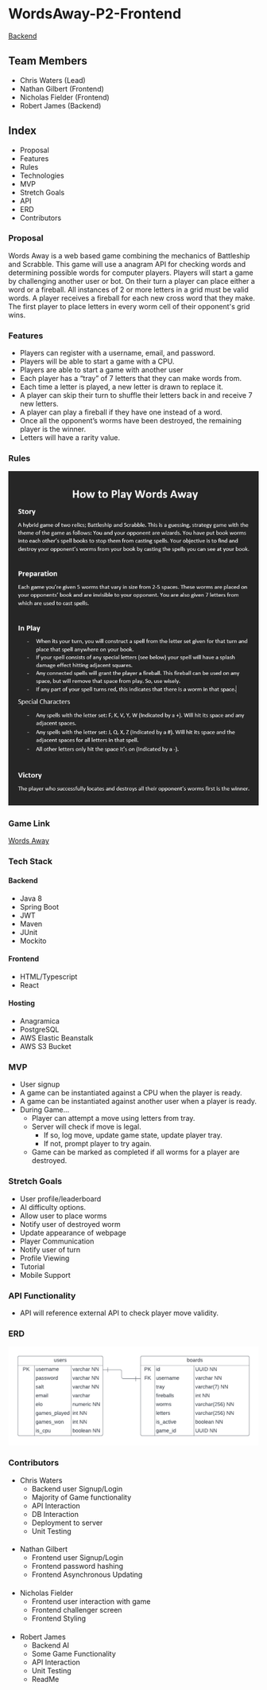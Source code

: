 # WordsAway-P2-Frontend

<a href="https://github.com/220808-Java-React-Enterprise/WordsAway-P2-Backend">Backend</a>

## Team Members
- Chris Waters (Lead)
- Nathan Gilbert (Frontend)
- Nicholas Fielder (Frontend)
- Robert James (Backend)

## Index
- Proposal
- Features
- Rules
- Technologies
- MVP
- Stretch Goals
- API
- ERD
- Contributors

### Proposal
Words Away is a web based game combining the mechanics of Battleship and Scrabble. 
This game will use a anagram API for checking words and determining possible words for computer players. 
Players will start a game by challenging another user or bot. On their turn a player can place either a 
word or a fireball. All instances of 2 or more letters in a grid must be valid words. A player receives a fireball 
for each new cross word that they make. The first player to place letters in every worm cell of their opponent's 
grid wins.

### Features
 - Players can register with a username, email, and password.
 - Players will be able to start a game with a CPU.
 - Players are able to start a game with another user
 - Each player has a “tray” of 7 letters that they can make words from.
 - Each time a letter is played, a new letter is drawn to replace it.
 - A player can skip their turn to shuffle their letters back in and receive 7 new letters.
 - A player can play a fireball if they have one instead of a word.
 - Once all the opponent’s worms have been destroyed, the remaining player is the winner.
 - Letters will have a rarity value.

### Rules

![Rules](https://github.com/220808-Java-React-Enterprise/WordsAway-P2-Backend/raw/main/src/main/resources/rules.png)

### Game Link
<a href="http://words-away.s3-website.us-east-2.amazonaws.com">Words Away</a>


### Tech Stack
#### Backend
- Java 8
- Spring Boot
- JWT
- Maven
- JUnit
- Mockito

#### Frontend
- HTML/Typescript
- React

#### Hosting
- Anagramica
- PostgreSQL
- AWS Elastic Beanstalk
- AWS S3 Bucket



### MVP
 - User signup
 - A game can be instantiated against a CPU when the player is ready.
 - A game can be instantiated against another user when a player is ready.
 - During Game...
   - Player can attempt a move using letters from tray.
   - Server will check if move is legal. 
     - If so, log move, update game state, update player tray. 
     - If not, prompt player to try again.
   - Game can be marked as completed if all worms for a player are destroyed.


### Stretch Goals
 - User profile/leaderboard
 - AI difficulty options.
 - Allow user to place worms
 - Notify user of destroyed worm
 - Update appearance of webpage
 - Player Communication
 - Notify user of turn
 - Profile Viewing
 - Tutorial
 - Mobile Support


### API Functionality
 - API will reference external API to check player move validity.


### ERD
![ERD](https://github.com/220808-Java-React-Enterprise/WordsAway-P2-Backend/raw/main/src/main/resources/ERD.png)

### Contributors
 - Chris Waters
   - Backend user Signup/Login
   - Majority of Game functionality
   - API Interaction
   - DB Interaction
   - Deployment to server
   - Unit Testing
 ####
 - Nathan Gilbert
   - Frontend user Signup/Login
   - Frontend password hashing
   - Frontend Asynchronous Updating
 ####
 - Nicholas Fielder
   - Frontend user interaction with game
   - Frontend challenger screen
   - Frontend Styling
 ####
 - Robert James
   - Backend AI
   - Some Game Functionality
   - API Interaction
   - Unit Testing
   - ReadMe
